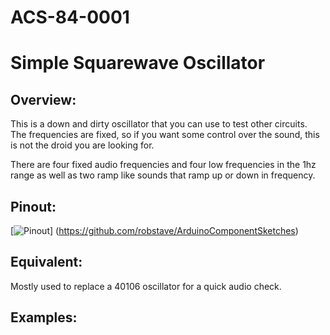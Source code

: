 # ACS-84-0001
Simple Squarewave Oscillator
==============

## Overview:
This is a down and dirty oscillator that you can use to test other circuits.  
The frequencies are fixed, so if you want some control over the sound, this is not the droid you are looking for.

There are four fixed audio frequencies and four low frequencies in the 1hz range as well as two ramp like sounds that ramp up or down in frequency.



## Pinout:
[![Pinout](https://github.com/robstave/ArduinoComponentSketches/blob/master/ACS-84%20ATTiny84%20sketches/ACS-84-0001/images/acs-84-0001.png)] (https://github.com/robstave/ArduinoComponentSketches)

## Equivalent:

Mostly used to replace a 40106 oscillator for a quick audio check.


## Examples:
 
